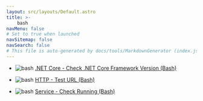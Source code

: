 ```yaml
---
layout: src/layouts/Default.astro
title: >-
    bash
navMenu: false
# Set to true when launched
navSitemap: false
navSearch: false
# This file is auto-generated by docs/tools/MarkdownGenerator (index.js)
---
```


<ul>

<li>

![bash](https://i.octopus.com/library/step-templates/bash.png) [.NET Core - Check .NET Core Framework Version (Bash)](/integrations/bash/.net-core-check-.net-core-framework-version-bash)

</li>
        
<li>

![bash](https://i.octopus.com/library/step-templates/bash.png) [HTTP - Test URL (Bash)](/integrations/bash/http-test-url-bash)

</li>
        
<li>

![bash](https://i.octopus.com/library/step-templates/bash.png) [Service - Check Running (Bash)](/integrations/bash/service-check-running-bash)

</li>
        
</ul>
